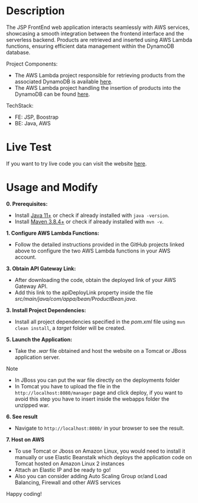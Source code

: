 # Description
The JSP FrontEnd web application interacts seamlessly with AWS services, showcasing a smooth integration between the frontend interface and the serverless backend. Products are retrieved and inserted using AWS Lambda functions, ensuring efficient data management within the DynamoDB database.

Project Components:
- The AWS Lambda project responsible for retrieving products from the associated DynamoDB is available [here](https://github.com/Puntiss/java-retrieveAllProduct-AWSLambdaFunction).
- The AWS Lambda project handling the insertion of products into the DynamoDB can be found [here](https://github.com/Puntiss/java-readAndUploadProduct-AWSLambdaFunction).

TechStack:
- FE: JSP, Boostrap
- BE: Java, AWS

# Live Test
If you want to try live code you can visit the website [here](http://server1-env-1.eba-at33pbnq.us-east-1.elasticbeanstalk.com/).

# Usage and Modify
**0. Prerequisites:**

- Install [Java 11+](https://www.java.com/it/download/help/windows_manual_download.html) or check if already installed with `java -version`.
- Install [Maven 3.8.4+](https://maven.apache.org/install.html) or check if already installed with `mvn -v`.

**1. Configure AWS Lambda Functions:**
   
- Follow the detailed instructions provided in the GitHub projects linked above to configure the two AWS Lambda functions in your AWS account.

**3. Obtain API Gateway Link:**
   
- After downloading the code, obtain the deployed link of your AWS Gateway API.
- Add this link to the apiDeployLink property inside the file *src/main/java/com/appa/bean/ProductBean.java*.

**3. Install Project Dependencies:**
   
- Install all project dependencies specified in the *pom.xml* file using `mvn clean install`, a *target* folder will be created.

**5. Launch the Application:**
- Take the *.war* file obtained and host the website on a Tomcat or JBoss application server.
> [!NOTE]
> - In JBoss you can put the war file directly on the deployments folder
> - In Tomcat you have to upload the file in the `http://localhost:8080/manager` page and click deploy, if you want to avoid this step you have to insert inside the webapps folder the unzipped war.

**6. See result**
- Navigate to `http://localhost:8080/` in your browser to see the result.

**7. Host on AWS**
- To use Tomcat or Jboss on Amazon Linux, you would need to install it manually or use Elastic Beanstalk which deploys the application code on Tomcat hosted on Amazon Linux 2 instances
- Attach an Elastic IP and be ready to go!
- Also you can consider adding Auto Scaling Group or/and Load Balancing, Firewall and other AWS services

Happy coding!


